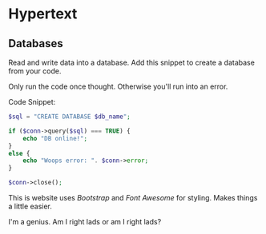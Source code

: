 # Hypertext
## Databases

Read and write data into a database.
Add this snippet to create a database from your code. <br>

Only run the code once thought. Otherwise you'll run into an error. <br>

Code Snippet:
```php
$sql = "CREATE DATABASE $db_name";

if ($conn->query($sql) === TRUE) {
    echo "DB online!";
}
else {
    echo "Woops error: ". $conn->error;
}

$conn->close();

```

This is website uses *Bootstrap* and *Font Awesome* for styling. Makes things a little easier.

I'm a genius. Am I right lads or am I right lads?
